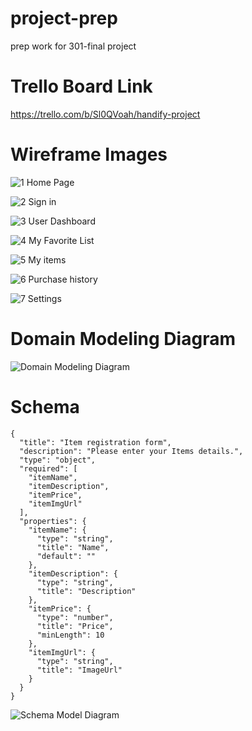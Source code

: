 # project-prep
prep work for 301-final project 

# Trello Board Link
https://trello.com/b/Sl0QVoah/handify-project

# Wireframe Images #


![1 Home Page](https://user-images.githubusercontent.com/108029468/184314272-56f91b41-f71d-42e4-8f7d-2b84503a8fde.png)


![2 Sign in](https://user-images.githubusercontent.com/108029468/184314280-2d028872-8034-42fb-82c9-611d1a8a2eaf.png)


![3 User Dashboard](https://user-images.githubusercontent.com/108029468/184314289-4c744135-c371-4e61-a755-718e3faae7b9.png)


![4 My Favorite List](https://user-images.githubusercontent.com/108029468/184314295-0f422944-20a8-4830-95d8-295dd770c4fa.png)


![5 My items](https://user-images.githubusercontent.com/108029468/184314305-17524425-8165-497b-834c-b223b034280a.png)


![6 Purchase history](https://user-images.githubusercontent.com/108029468/184314313-90df0a48-6fb8-4e97-8f87-0f8aa84b02de.png)


![7 Settings](https://user-images.githubusercontent.com/108029468/184314320-4ac44f1a-e2fa-44e4-91eb-dfdc7e1efec6.png)

# Domain Modeling Diagram #

![Domain Modeling Diagram](https://user-images.githubusercontent.com/108029468/184316526-570e6fb7-9177-4df2-92d6-0c7a69c59fce.png)

# Schema # 
```
{
  "title": "Item registration form",
  "description": "Please enter your Items details.",
  "type": "object",
  "required": [
    "itemName",
    "itemDescription",
    "itemPrice",
    "itemImgUrl"
  ],
  "properties": {
    "itemName": {
      "type": "string",
      "title": "Name",
      "default": ""
    },
    "itemDescription": {
      "type": "string",
      "title": "Description"
    },
    "itemPrice": {
      "type": "number",
      "title": "Price",
      "minLength": 10
    },
    "itemImgUrl": {
      "type": "string",
      "title": "ImageUrl"
    }
  }
}
```

![Schema Model Diagram](https://user-images.githubusercontent.com/108029468/184324689-2879e760-96ba-4b84-9cf7-cee342d83a5e.png)

